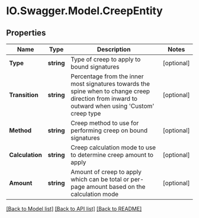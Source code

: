 # IO.Swagger.Model.CreepEntity
## Properties

Name | Type | Description | Notes
------------ | ------------- | ------------- | -------------
**Type** | **string** | Type of creep to apply to bound signatures | [optional] 
**Transition** | **string** | Percentage from the inner most signatures towards the spine when to change creep direction from inward to outward when using &#x27;Custom&#x27; creep type | [optional] 
**Method** | **string** | Creep method to use for performing creep on bound signatures | [optional] 
**Calculation** | **string** | Creep calculation mode to use to determine creep amount to apply | [optional] 
**Amount** | **string** | Amount of creep to apply which can be total or per-page amount based on the calculation mode | [optional] 

[[Back to Model list]](../README.md#documentation-for-models) [[Back to API list]](../README.md#documentation-for-api-endpoints) [[Back to README]](../README.md)

